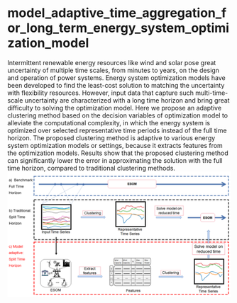 # model_adaptive_time_aggregation_for_long_term_energy_system_optimization_model
Intermittent renewable energy resources like wind and solar pose great uncertainty of multiple time scales, from minutes to years, on the design and operation of power systems. Energy system optimization models have been developed to find the least-cost solution to matching the uncertainty with flexibility resources. However, input data that capture such multi-time-scale uncertainty are characterized with a long time horizon and bring great difficulty to solving the optimization model. Here we propose an adaptive clustering method based on the decision variables of optimization model to alleviate the computational complexity, in which the energy system is optimized over selected representative time periods instead of the full time horizon. The proposed clustering method is adaptive to various energy system optimization models or settings, because it extracts features from the optimization models. Results show that the proposed clustering method can significantly lower the error in approximating the solution with the full time horizon, compared to traditional clustering methods.
![schematic of model adaptive time aggregation method by clustering algorithms](https://github.com/Betristor/Images_in_paper/blob/main/model_adaptive_time_aggregation_for_long_term_energy_system_optimization_model/schematic_2.png)
